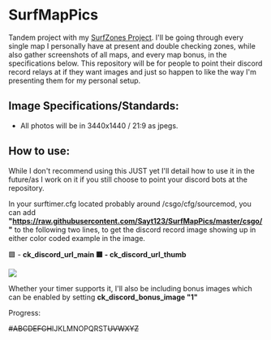 # SurfMapPics
Tandem project with my [SurfZones Project](https://github.com/Sayt123/SaytsSurfZones). I'll be going through every single map I personally have at present and double checking zones, while also gather screenshots of all maps, and every map bonus, in the specifications below. This repository will be for people to point their discord record relays at if they want images and just so happen to like the way I'm presenting them for my personal setup.

## Image Specifications/Standards:
- All photos will be in 3440x1440 / 21:9 as jpegs.

## How to use:
While I don't recommend using this JUST yet I'll detail how to use it in the future/as I work on it if you still choose to point your discord bots at the repository. 

In your surftimer.cfg located probably around /csgo/cfg/sourcemod, you can add **"https://raw.githubusercontent.com/Sayt123/SurfMapPics/master/csgo/"** to the following two lines, to get the discord record image showing up in either color coded example in the image. 

🟩 - **ck_discord_url_main
🟥 - ck_discord_url_thumb**

<img src="https://i.imgur.com/P0ttKJN.png">

Whether your timer supports it, I'll also be including bonus images which can be enabled by setting **ck_discord_bonus_image "1"**

Progress:

~~#ABCDEFGH~~IJKLMNOPQRST~~UVWXYZ~~
